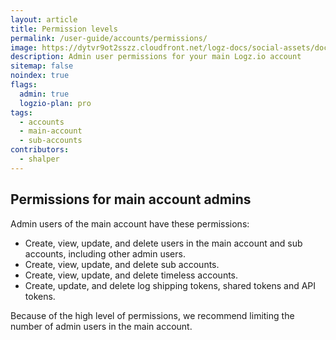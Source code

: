```yaml
---
layout: article
title: Permission levels
permalink: /user-guide/accounts/permissions/
image: https://dytvr9ot2sszz.cloudfront.net/logz-docs/social-assets/docs-social.jpg
description: Admin user permissions for your main Logz.io account
sitemap: false 
noindex: true
flags:
  admin: true
  logzio-plan: pro
tags:
  - accounts
  - main-account
  - sub-accounts
contributors:
  - shalper
---
```


## Permissions for main account admins

Admin users of the main account have these permissions:

* Create, view, update, and delete users in the main account and sub accounts,
  including other admin users.
* Create, view, update, and delete sub accounts.
* Create, view, update, and delete timeless accounts.
* Create, update, and delete log shipping tokens, shared tokens and API tokens.

Because of the high level of permissions,
we recommend limiting the number of admin users in the main account.